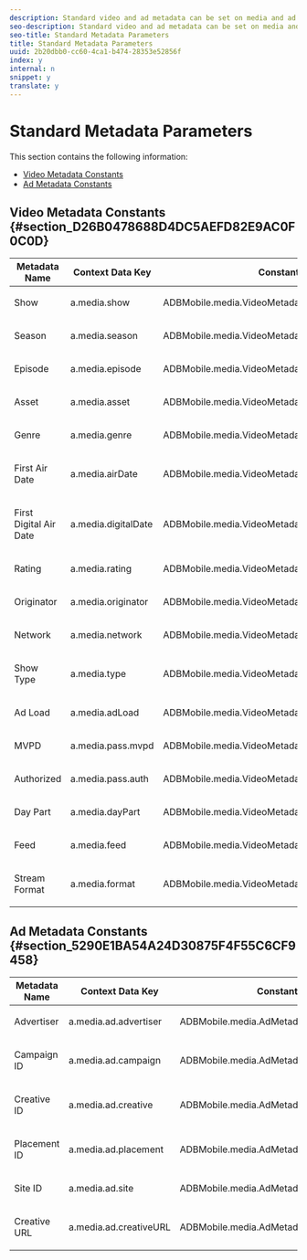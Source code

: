 ```yaml
---
description: Standard video and ad metadata can be set on media and ad info objects respectively. Using the constants keys for video/ad metadata set the dictionary containing standard metadata on info object before calling the track APIs. Refer the tables below for the entire list of standard metadata constants, followed by sample.
seo-description: Standard video and ad metadata can be set on media and ad info objects respectively. Using the constants keys for video/ad metadata set the dictionary containing standard metadata on info object before calling the track APIs. Refer the tables below for the entire list of standard metadata constants, followed by sample.
seo-title: Standard Metadata Parameters
title: Standard Metadata Parameters
uuid: 2b20dbb0-cc60-4ca1-b474-28353e52856f
index: y
internal: n
snippet: y
translate: y
---
```


# Standard Metadata Parameters

This section contains the following information: 


* [ Video Metadata Constants](#concept_361FCA48D4A04710A24172A27F8D61AA/section_D26B0478688D4DC5AEFD82E9AC0F0C0D)
* [ Ad Metadata Constants](#concept_361FCA48D4A04710A24172A27F8D61AA/section_5290E1BA54A24D30875F4F55C6CF9458)


## Video Metadata Constants {#section_D26B0478688D4DC5AEFD82E9AC0F0C0D}



<table id="table_CE88520886C74050978BDA218E5D2E7D"> 
 <thead> 
  <tr> 
   <th colname="col1" class="entry"> Metadata Name </th> 
   <th colname="col2" class="entry"> Context Data Key </th> 
   <th colname="col3" class="entry"> Constant Name </th> 
  </tr>
 </thead>
 <tbody> 
  <tr> 
   <td colname="col1"> <p>Show </p> </td> 
   <td colname="col2"> <p><span class="codeph"> a.media.show</span> </p> </td> 
   <td colname="col3"> <p><span class="codeph"> ADBMobile.media.VideoMetadataKeys.SHOW</span> </p> </td> 
  </tr> 
  <tr> 
   <td colname="col1"> <p>Season </p> </td> 
   <td colname="col2"> <p><span class="codeph"> a.media.season</span> </p> </td> 
   <td colname="col3"> <p><span class="codeph"> ADBMobile.media.VideoMetadataKeys.SEASON</span> </p> </td> 
  </tr> 
  <tr> 
   <td colname="col1"> <p>Episode </p> </td> 
   <td colname="col2"> <p><span class="codeph"> a.media.episode</span> </p> </td> 
   <td colname="col3"> <p><span class="codeph"> ADBMobile.media.VideoMetadataKeys.EPISODE</span> </p> </td> 
  </tr> 
  <tr> 
   <td colname="col1"> <p>Asset </p> </td> 
   <td colname="col2"> <p><span class="codeph"> a.media.asset</span> </p> </td> 
   <td colname="col3"> <p><span class="codeph"> ADBMobile.media.VideoMetadataKeys.TMS_ID</span> </p> </td> 
  </tr> 
  <tr> 
   <td colname="col1"> <p>Genre </p> </td> 
   <td colname="col2"> <p><span class="codeph"> a.media.genre</span> </p> </td> 
   <td colname="col3"> <p><span class="codeph"> ADBMobile.media.VideoMetadataKeys.GENRE</span> </p> </td> 
  </tr> 
  <tr> 
   <td colname="col1"> <p>First Air Date </p> </td> 
   <td colname="col2"> <p><span class="codeph"> a.media.airDate</span> </p> </td> 
   <td colname="col3"> <p><span class="codeph"> ADBMobile.media.VideoMetadataKeys.FIRST_AIR_DATE</span> </p> </td> 
  </tr> 
  <tr> 
   <td colname="col1"> <p>First Digital Air Date </p> </td> 
   <td colname="col2"> <p><span class="codeph"> a.media.digitalDate</span> </p> </td> 
   <td colname="col3"> <p><span class="codeph"> ADBMobile.media.VideoMetadataKeys.FIRST_DIGITAL_DATE</span> </p> </td> 
  </tr> 
  <tr> 
   <td colname="col1"> <p>Rating </p> </td> 
   <td colname="col2"> <p><span class="codeph"> a.media.rating</span> </p> </td> 
   <td colname="col3"> <p><span class="codeph"> ADBMobile.media.VideoMetadataKeys.RATING</span> </p> </td> 
  </tr> 
  <tr> 
   <td colname="col1"> <p>Originator </p> </td> 
   <td colname="col2"> <p><span class="codeph"> a.media.originator</span> </p> </td> 
   <td colname="col3"> <p><span class="codeph"> ADBMobile.media.VideoMetadataKeys.ORIGINATOR</span> </p> </td> 
  </tr> 
  <tr> 
   <td colname="col1"> <p>Network </p> </td> 
   <td colname="col2"> <p><span class="codeph"> a.media.network</span> </p> </td> 
   <td colname="col3"> <p><span class="codeph"> ADBMobile.media.VideoMetadataKeys.NETWORK</span> </p> </td> 
  </tr> 
  <tr> 
   <td colname="col1"> <p>Show Type </p> </td> 
   <td colname="col2"> <p><span class="codeph"> a.media.type</span> </p> </td> 
   <td colname="col3"> <p><span class="codeph"> ADBMobile.media.VideoMetadataKeys.SHOW_TYPE</span> </p> </td> 
  </tr> 
  <tr> 
   <td colname="col1"> <p>Ad Load </p> </td> 
   <td colname="col2"> <p><span class="codeph"> a.media.adLoad</span> </p> </td> 
   <td colname="col3"> <p><span class="codeph"> ADBMobile.media.VideoMetadataKeys.AD_LOAD</span> </p> </td> 
  </tr> 
  <tr> 
   <td colname="col1"> <p>MVPD </p> </td> 
   <td colname="col2"> <p><span class="codeph"> a.media.pass.mvpd</span> </p> </td> 
   <td colname="col3"> <p><span class="codeph"> ADBMobile.media.VideoMetadataKeys.MVPD</span> </p> </td> 
  </tr> 
  <tr> 
   <td colname="col1"> <p>Authorized </p> </td> 
   <td colname="col2"> <p><span class="codeph"> a.media.pass.auth</span> </p> </td> 
   <td colname="col3"> <p><span class="codeph"> ADBMobile.media.VideoMetadataKeys.AUTHORIZED</span> </p> </td> 
  </tr> 
  <tr> 
   <td colname="col1"> <p>Day Part </p> </td> 
   <td colname="col2"> <p><span class="codeph"> a.media.dayPart</span> </p> </td> 
   <td colname="col3"> <p><span class="codeph"> ADBMobile.media.VideoMetadataKeys.DAY_PART</span> </p> </td> 
  </tr> 
  <tr> 
   <td colname="col1"> <p>Feed </p> </td> 
   <td colname="col2"> <p><span class="codeph"> a.media.feed</span> </p> </td> 
   <td colname="col3"> <p><span class="codeph"> ADBMobile.media.VideoMetadataKeys.FEED</span> </p> </td> 
  </tr> 
  <tr> 
   <td colname="col1"> <p>Stream Format </p> </td> 
   <td colname="col2"> <p><span class="codeph"> a.media.format</span> </p> </td> 
   <td colname="col3"> <p><span class="codeph"> ADBMobile.media.VideoMetadataKeys.STREAM_FORMAT</span> </p> </td> 
  </tr> 
 </tbody> 
</table>


## Ad Metadata Constants {#section_5290E1BA54A24D30875F4F55C6CF9458}


<table id="table_5E6F5DA489E4454AB6D94BB7CEEFAA65"> 
 <thead> 
  <tr> 
   <th colname="col1" class="entry"> Metadata Name </th> 
   <th colname="col2" class="entry"> Context Data Key </th> 
   <th colname="col3" class="entry"> Constant Name </th> 
  </tr>
 </thead>
 <tbody> 
  <tr> 
   <td colname="col1"> <p>Advertiser </p> </td> 
   <td colname="col2"> <p><span class="codeph"> a.media.ad.advertiser</span> </p> </td> 
   <td colname="col3"> <p><span class="codeph"> ADBMobile.media.AdMetadataKeys.ADVERTISER</span> </p> </td> 
  </tr> 
  <tr> 
   <td colname="col1"> <p>Campaign ID </p> </td> 
   <td colname="col2"> <p><span class="codeph"> a.media.ad.campaign</span> </p> </td> 
   <td colname="col3"> <p><span class="codeph"> ADBMobile.media.AdMetadataKeys.CAMPAIGN_ID</span> </p> </td> 
  </tr> 
  <tr> 
   <td colname="col1"> <p>Creative ID </p> </td> 
   <td colname="col2"> <p><span class="codeph"> a.media.ad.creative</span> </p> </td> 
   <td colname="col3"> <p><span class="codeph"> ADBMobile.media.AdMetadataKeys.CREATIVE_ID</span> </p> </td> 
  </tr> 
  <tr> 
   <td colname="col1"> <p>Placement ID </p> </td> 
   <td colname="col2"> <p><span class="codeph"> a.media.ad.placement</span> </p> </td> 
   <td colname="col3"> <p><span class="codeph"> ADBMobile.media.AdMetadataKeys.PLACEMENT_ID</span> </p> </td> 
  </tr> 
  <tr> 
   <td colname="col1"> <p>Site ID </p> </td> 
   <td colname="col2"> <p><span class="codeph"> a.media.ad.site</span> </p> </td> 
   <td colname="col3"> <p><span class="codeph"> ADBMobile.media.AdMetadataKeys.SITE_ID</span> </p> </td> 
  </tr> 
  <tr> 
   <td colname="col1"> <p>Creative URL </p> </td> 
   <td colname="col2"> <p><span class="codeph"> a.media.ad.creativeURL</span> </p> </td> 
   <td colname="col3"> <p><span class="codeph"> ADBMobile.media.AdMetadataKeys.CREATIVE_URL</span> </p> </td> 
  </tr> 
 </tbody> 
</table>

